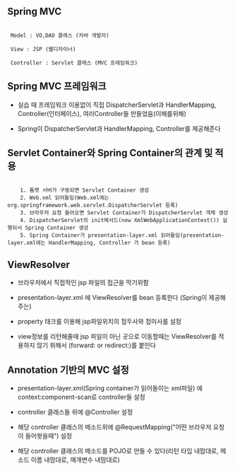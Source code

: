 ## Spring MVC

```shell

 Model : VO,DAO 클래스 (자바 개발자)

 View : JSP (웹디자이너)

 Controller : Servlet 클래스 (MVC 프레임워크)

```

## Spring MVC 프레임워크

- 실습 때 프레임워크 이용없이 직접 DispatcherServlet과 HandlerMapping, Controller(인터페이스), 여러Controller들 만들었음(이해를위해)

- Spring이 DispatcherServlet과 HandlerMapping, Controller를 제공해준다

## Servlet Container와 Spring Container의 관계 및 적용

```shell

	1. 톰켓 서버가 구동되면 Servlet Container 생성
	2. Web.xml 읽어들임(Web.xml에는 org.springframework.web.servlet.DispatcherServlet 등록)
	3. 브라우저 요청 들어오면 Servlet Container가 DispatcherServlet 객체 생성
	4. DispatcherServlet의 init메서드(new XmlWebApplicationContext()) 실행되서 Spring Container 생성
	5. Spring Container가 presentation-layer.xml 읽어들임(presentation-layer.xml에는 HandlerMapping, Controller 가 bean 등록)

```
## ViewResolver

- 브라우저에서 직접적인 jsp 파일의 접근을 막기위함

- presentation-layer.xml 에 ViewResolver를 bean 등록한다 (Spring이 제공해주는)

- property 태크를 이용해 jsp파일위치의 접두사와 접미사를 설정

- view정보를 리턴해줄때 jsp 파일이 아닌 곳으로 이동할때는 ViewResolver를 적용하지 않기 위해서 (forward: or redirect:)를 붙인다 

## Annotation 기반의 MVC 설정

- presentation-layer.xml(Spring container가 읽어들이는 xml파일) 에 context:component-scan로 controller들 설정

- controller 클래스들 위에 @Controller 설정

- 해당 controller 클래스의 메소드위에 @RequestMapping("어떤 브라우저 요청이 들어왓을때") 설정

- 해당 controller 클래스의 메소드를 POJO로 만들 수 있다(리턴 타입 내맘대로, 메소드 이름 내맘대로, 매개변수 내맘대로)
